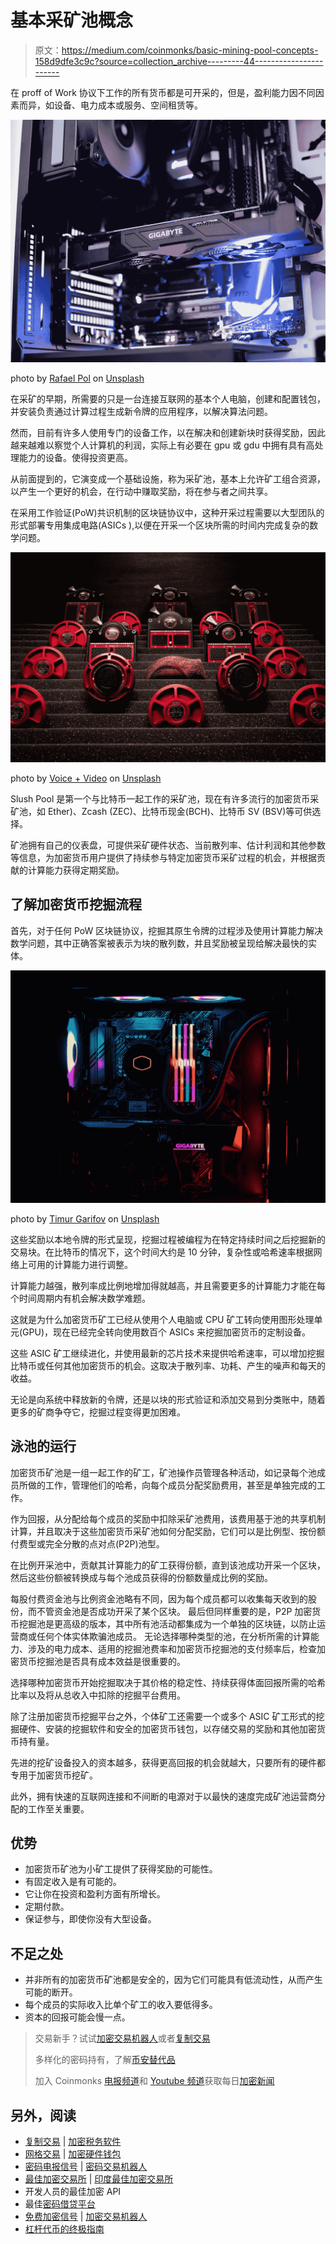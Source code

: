 # 基本采矿池概念

> 原文：<https://medium.com/coinmonks/basic-mining-pool-concepts-158d9dfe3c9c?source=collection_archive---------44----------------------->

在 proff of Work 协议下工作的所有货币都是可开采的，但是，盈利能力因不同因素而异，如设备、电力成本或服务、空间租赁等。

![](img/89249f8fc6ec39df645f933b8dd7f5c1.png)

photo by [Rafael Pol](https://unsplash.com/@rapol?utm_source=unsplash&utm_medium=referral&utm_content=creditCopyText) on [Unsplash](https://unsplash.com/es/s/fotos/gpu?utm_source=unsplash&utm_medium=referral&utm_content=creditCopyText)

在采矿的早期，所需要的只是一台连接互联网的基本个人电脑，创建和配置钱包，并安装负责通过计算过程生成新令牌的应用程序，以解决算法问题。

然而，目前有许多人使用专门的设备工作，以在解决和创建新块时获得奖励，因此越来越难以察觉个人计算机的利润，实际上有必要在 gpu 或 gdu 中拥有具有高处理能力的设备。使得投资更高。

从前面提到的，它演变成一个基础设施，称为采矿池，基本上允许矿工组合资源，以产生一个更好的机会，在行动中赚取奖励，将在参与者之间共享。

在采用工作验证(PoW)共识机制的区块链协议中，这种开采过程需要以大型团队的形式部署专用集成电路(ASICs ),以便在开采一个区块所需的时间内完成复杂的数学问题。

![](img/e650b9d48ece68335401b1c5549911e0.png)

photo by [Voice + Video](https://unsplash.com/@voiceandvideo?utm_source=unsplash&utm_medium=referral&utm_content=creditCopyText) on [Unsplash](https://unsplash.com/es/s/fotos/gdu?utm_source=unsplash&utm_medium=referral&utm_content=creditCopyText)

Slush Pool 是第一个与比特币一起工作的采矿池，现在有许多流行的加密货币采矿池，如 Ether)、Zcash (ZEC)、比特币现金(BCH)、比特币 SV (BSV)等可供选择。

矿池拥有自己的仪表盘，可提供采矿硬件状态、当前散列率、估计利润和其他参数等信息，为加密货币用户提供了持续参与特定加密货币采矿过程的机会，并根据贡献的计算能力获得定期奖励。

## 了解加密货币挖掘流程

首先，对于任何 PoW 区块链协议，挖掘其原生令牌的过程涉及使用计算能力解决数学问题，其中正确答案被表示为块的散列数，并且奖励被呈现给解决最快的实体。

![](img/b595492d05e5bcb0c267bc1d1db0640f.png)

photo by [Timur Garifov](https://unsplash.com/es/@timgarifov?utm_source=unsplash&utm_medium=referral&utm_content=creditCopyText) on [Unsplash](https://unsplash.com/es/s/fotos/gpu?utm_source=unsplash&utm_medium=referral&utm_content=creditCopyText)

这些奖励以本地令牌的形式呈现，挖掘过程被编程为在特定持续时间之后挖掘新的交易块。在比特币的情况下，这个时间大约是 10 分钟，复杂性或哈希速率根据网络上可用的计算能力进行调整。

计算能力越强，散列率成比例地增加得就越高，并且需要更多的计算能力才能在每个时间周期内有机会解决数学难题。

这就是为什么加密货币矿工已经从使用个人电脑或 CPU 矿工转向使用图形处理单元(GPU)，现在已经完全转向使用数百个 ASICs 来挖掘加密货币的定制设备。

这些 ASIC 矿工继续进化，并使用最新的芯片技术来提供哈希速率，可以增加挖掘比特币或任何其他加密货币的机会。这取决于散列率、功耗、产生的噪声和每天的收益。

无论是向系统中释放新的令牌，还是以块的形式验证和添加交易到分类账中，随着更多的矿商争夺它，挖掘过程变得更加困难。

## 泳池的运行

加密货币矿池是一组一起工作的矿工，矿池操作员管理各种活动，如记录每个池成员所做的工作，管理他们的哈希，向每个成员分配奖励费用，甚至是单独完成的工作。

作为回报，从分配给每个成员的奖励中扣除采矿池费用，该费用基于池的共享机制计算，并且取决于这些加密货币采矿池如何分配奖励，它们可以是比例型、按份额付费型或完全分散的点对点(P2P)池型。

在比例开采池中，贡献其计算能力的矿工获得份额，直到该池成功开采一个区块，然后这些份额被转换成与每个池成员获得的份额数量成比例的奖励。

每股付费资金池与比例资金池略有不同，因为每个成员都可以收集每天收到的股份，而不管资金池是否成功开采了某个区块。
最后但同样重要的是，P2P 加密货币挖掘池是更高级的版本，其中所有池活动都集成为一个单独的区块链，以防止运营商或任何个体实体欺骗池成员。
无论选择哪种类型的池，在分析所需的计算能力、涉及的电力成本、适用的挖掘池费率和加密货币挖掘池的支付频率后，检查加密货币挖掘池是否具有成本效益是很重要的。

选择哪种加密货币开始挖掘取决于其价格的稳定性、持续获得体面回报所需的哈希比率以及将从总收入中扣除的挖掘平台费用。

除了注册加密货币挖掘平台之外，个体矿工还需要一个或多个 ASIC 矿工形式的挖掘硬件、安装的挖掘软件和安全的加密货币钱包，以存储交易的奖励和其他加密货币持有量。

先进的挖矿设备投入的资本越多，获得更高回报的机会就越大，只要所有的硬件都专用于加密货币挖矿。

此外，拥有快速的互联网连接和不间断的电源对于以最快的速度完成矿池运营商分配的工作至关重要。

## 优势

*   加密货币矿池为小矿工提供了获得奖励的可能性。
*   有固定收入是有可能的。
*   它让你在投资和盈利方面有所增长。
*   定期付款。
*   保证参与，即使你没有大型设备。

## 不足之处

*   并非所有的加密货币矿池都是安全的，因为它们可能具有低流动性，从而产生可能的断开。
*   每个成员的实际收入比单个矿工的收入要低得多。
*   资本的回报可能会慢一点。

> 交易新手？试试[加密交易机器人](/coinmonks/crypto-trading-bot-c2ffce8acb2a)或者[复制交易](/coinmonks/top-10-crypto-copy-trading-platforms-for-beginners-d0c37c7d698c)
> 
> 多样化的密码持有，了解[币安替代品](https://coincodecap.com/binance-alternatives)
> 
> 加入 Coinmonks [电报频道](https://t.me/coincodecap)和 [Youtube 频道](https://www.youtube.com/c/coinmonks/videos)获取每日[加密新闻](http://coincodecap.com/)

## 另外，阅读

*   [复制交易](/coinmonks/top-10-crypto-copy-trading-platforms-for-beginners-d0c37c7d698c) | [加密税务软件](/coinmonks/crypto-tax-software-ed4b4810e338)
*   [网格交易](https://coincodecap.com/grid-trading) | [加密硬件钱包](/coinmonks/the-best-cryptocurrency-hardware-wallets-of-2020-e28b1c124069)
*   [密码电报信号](/coinmonks/top-3-telegram-channels-for-crypto-traders-in-2021-8385f4411ff4) | [密码交易机器人](/coinmonks/crypto-trading-bot-c2ffce8acb2a)
*   [最佳加密交易所](/coinmonks/crypto-exchange-dd2f9d6f3769) | [印度最佳加密交易所](/coinmonks/bitcoin-exchange-in-india-7f1fe79715c9)
*   开发人员的最佳加密 API
*   最佳[密码借贷平台](/coinmonks/top-5-crypto-lending-platforms-in-2020-that-you-need-to-know-a1b675cec3fa)
*   [免费加密信号](/coinmonks/free-crypto-signals-48b25e61a8da) | [加密交易机器人](/coinmonks/crypto-trading-bot-c2ffce8acb2a)
*   [杠杆代币的终极指南](/coinmonks/leveraged-token-3f5257808b22)